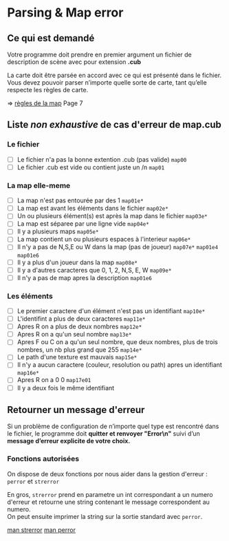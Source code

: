 # Parsing & Map error

## Ce qui est demandé

Votre programme doit prendre en premier argument un fichier de description de scène avec pour extension **.cub**

La carte doit être parsée en accord avec ce qui est présenté dans le fichier.</br>
Vous devez pouvoir parser n’importe quelle sorte de carte, tant qu’elle respecte les règles de carte.

=> [règles de la map](https://github.com/tinaserra/Cub3D/blob/master/links/cube3d_fr.pdf) Page 7

## Liste *non exhaustive* de cas d'erreur de map.cub

### Le fichier

- [ ] Le fichier n'a pas la bonne extention .cub (pas valide) ```map00```
- [ ] Le fichier .cub est vide ou contient juste un /n ```map01```

### La map elle-meme

- [ ] La map n'est pas entourée par des 1 ```map01e*```
- [ ] La map est avant les éléments dans le fichier ```map02e*```
- [ ] Un ou plusieurs élément(s) est après la map dans le fichier ```map03e*```
- [ ] La map est séparee par une ligne vide ```map04e*```
- [ ] Il y a plusieurs maps ```map05e*```
- [ ] La map contient un ou plusieurs espaces à l'interieur ```map06e*```
- [ ] Il n'y a pas de N,S,E ou W  dans la map (pas de joueur) ```map07e*``` ```map01e4``` ```map01e6```
- [ ] Il y a plus d'un joueur dans la map ```map08e*```
- [ ] Il y a d'autres caracteres que 0, 1, 2, N,S, E, W ```map09e*```
- [ ] Il n'y a pas de map apres la description ```map01e6```

### Les éléments

- [ ] Le premier caractere d'un élément n'est pas un identifiant ```map10e*```
- [ ] L'identifint a plus de deux caracteres ```map11e*```
- [ ] Apres R on a plus de deux nombres ```map12e*```
- [ ] Apres R on a qu'un seul nombre ```map13e*```
- [ ] Apres F ou C on a qu'un seul nombre, que deux nombres, plus de trois nombres, un nb plus grand que 255 ```map14e*```
- [ ] Le path d'une texture est mauvais ```map15e*```
- [ ] Il n'y a aucun caractere (couleur, resolution ou path) apres un identifiant ```map16e*```
- [ ] Apres R on a 0 0 ```map17e01```
- [ ] Il y a deux fois le même identifiant

## Retourner un message d'erreur

Si un problème de configuration de n’importe quel type est rencontré dans le fichier, le programme doit **quitter et renvoyer "Error\n"** suivi d’un **message d’erreur explicite de votre choix.**

### Fonctions autorisées

On dispose de deux fonctions por nous aider dans la gestion d'erreur :</br>
```perror``` et ```strerror```

En gros, ```strerror``` prend en parametre un int correspondant a un numero d'erreur et retourne une string contenant le message correspondent au numero.</br>
On peut ensuite imprimer la string sur la sortie standard avec ```perror```.


[man strerror](http://manpagesfr.free.fr/man/man3/strerror.3.html)
[man perror](http://manpagesfr.free.fr/man/man3/perror.3.html)